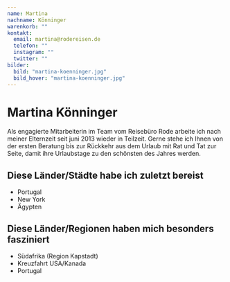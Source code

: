 ```yaml
---
name: Martina
nachname: Könninger
warenkorb: ""
kontakt:
  email: martina@rodereisen.de
  telefon: ""
  instagram: ""
  twitter: ""
bilder:
  bild: "martina-koenninger.jpg"
  bild_hover: "martina-koenninger.jpg"
---
```


# Martina Könninger

Als engagierte Mitarbeiterin im Team vom Reisebüro Rode arbeite ich nach meiner Elternzeit seit juni 2013 wieder in Teilzeit. Gerne stehe ich Ihnen von der ersten Beratung bis zur Rückkehr aus dem Urlaub mit Rat und Tat zur Seite, damit ihre Urlaubstage zu den schönsten des Jahres werden.

## Diese Länder/Städte habe ich zuletzt bereist

- Portugal
- New York
- Ägypten

## Diese Länder/Regionen haben mich besonders fasziniert

- Südafrika (Region Kapstadt)
- Kreuzfahrt USA/Kanada
- Portugal
